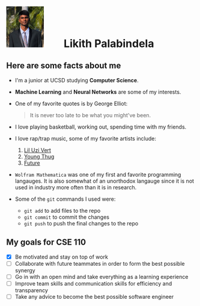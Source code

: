 # <img src="./img/IMG_5431.jpeg" width=100> &nbsp; &nbsp; &nbsp; &nbsp;Likith Palabindela

## Here are some facts about me
- I'm a junior at UCSD studying **Computer Science**.
- **Machine Learning** and **Neural Networks** are some of my interests.
- One of my favorite quotes is by George Elliot:
    > It is never too late to be what you might've been.
- I love playing basketball, working out, spending time with my friends.
- I love rap/trap music, some of my favorite artists include:
    1. [Lil Uzi Vert](https://en.wikipedia.org/wiki/Lil_Uzi_Vert)
    2. [Young Thug](https://en.wikipedia.org/wiki/Young_Thug)
    3. [Future](https://en.wikipedia.org/wiki/Future_(rapper))

- `Wolfram Mathematica` was one of my first and favorite programming langauges. It is also somewhat of an unorthodox langauge since it is not used in industry more often than it is in research.
- Some of the `git` commands I used were:
  - `git add` to add files to the repo
  - `git commit` to commit the changes
  - `git push` to push the final changes to the repo

## My goals for CSE 110
- [x] Be motivated and stay on top of work
- [ ] Collaborate with future teammates in order to form the best possible synergy
- [ ] Go in with an open mind and take everything as a learning experience
- [ ] Improve team skills and communication skills for efficiency and transparency
- [ ] Take any advice to become the best possible software engineer